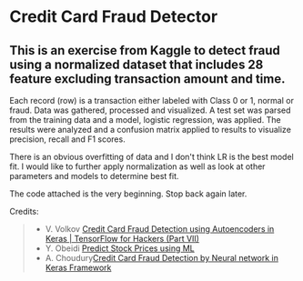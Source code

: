 # Credit Card Fraud Detector

## This is an exercise from Kaggle to detect fraud using a normalized dataset that includes 28 feature excluding transaction amount and time. 

Each record (row) is a transaction either labeled with Class 0 or 1, normal or fraud. Data was gathered, processed and visualized. A test set was parsed from the training data and a model, logistic regression, was applied. The results were analyzed and a confusion matrix applied to results to visualize precision, recall and F1 scores.

There is an obvious overfitting of data and I don't think LR is the best model fit. I would like to further apply normalization as well as look at other parameters and models to determine best fit. 

The code attached is the very beginning. Stop back again later.

Credits:
> - V. Volkov [Credit Card Fraud Detection using Autoencoders in Keras | TensorFlow for Hackers (Part VII)](https://www.curiousily.com/posts/credit-card-fraud-detection-using-autoencoders-in-keras/)
> - Y. Obeidi [Predict Stock Prices using ML](https://medium.com/@randerson112358/predict-stock-prices-using-python-machine-learning-53aa024da20a)
> - A. Choudury[Credit Card Fraud Detection by Neural network in Keras Framework](https://blog.usejournal.com/credit-card-fraud-detection-by-neural-network-in-keras-4bd81cc9e7fe)

